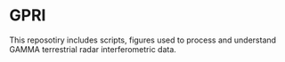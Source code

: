 # GPRI

This reposotiry includes scripts, figures used to process and understand GAMMA terrestrial radar interferometric data.
